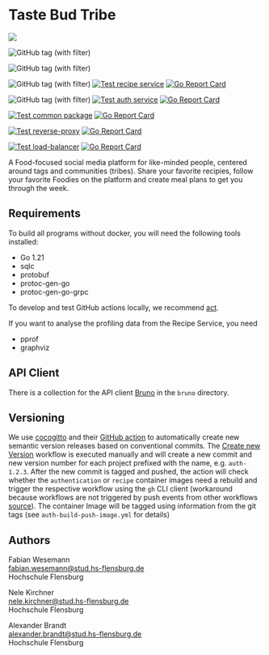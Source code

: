 

# Taste Bud Tribe
[![](https://codecov.io/gh/stockhut/hsfl-master-ai-cloud-engineering/graph/badge.svg?token=JD50FBWWAJ)](https://codecov.io/gh/stockhut/hsfl-master-ai-cloud-engineering)

![GitHub tag (with filter)](https://img.shields.io/github/v/tag/stockhut/hsfl-master-ai-cloud-engineering?label=Version)

![GitHub tag (with filter)](https://img.shields.io/github/v/tag/stockhut/hsfl-master-ai-cloud-engineering?filter=frontend-*&label=Version)

![GitHub tag (with filter)](https://img.shields.io/github/v/tag/stockhut/hsfl-master-ai-cloud-engineering?filter=recipe-*&label=Version)
[![Test recipe service](https://github.com/stockhut/hsfl-master-ai-cloud-engineering/actions/workflows/recipe-test.yml/badge.svg)](https://github.com/stockhut/hsfl-master-ai-cloud-engineering/actions/workflows/recipe-test.yml)
[![Go Report Card](https://goreportcard.com/badge/github.com/stockhut/hsfl-master-ai-cloud-engineering/recipe)](https://goreportcard.com/report/github.com/stockhut/hsfl-master-ai-cloud-engineering/recipe)

![GitHub tag (with filter)](https://img.shields.io/github/v/tag/stockhut/hsfl-master-ai-cloud-engineering?filter=auth-*&label=Version)
[![Test auth service](https://github.com/stockhut/hsfl-master-ai-cloud-engineering/actions/workflows/auth-test.yml/badge.svg)](https://github.com/stockhut/hsfl-master-ai-cloud-engineering/actions/workflows/auth-test.yml)
[![Go Report Card](https://goreportcard.com/badge/github.com/stockhut/hsfl-master-ai-cloud-engineering/authentication)](https://goreportcard.com/report/github.com/stockhut/hsfl-master-ai-cloud-engineering/authentication)

[![Test common package](https://github.com/stockhut/hsfl-master-ai-cloud-engineering/actions/workflows/test-common.yml/badge.svg)](https://github.com/stockhut/hsfl-master-ai-cloud-engineering/actions/workflows/test-common.yml)
[![Go Report Card](https://goreportcard.com/badge/github.com/stockhut/hsfl-master-ai-cloud-engineering/common)](https://goreportcard.com/report/github.com/stockhut/hsfl-master-ai-cloud-engineering/common)

[![Test reverse-proxy](https://github.com/stockhut/hsfl-master-ai-cloud-engineering/actions/workflows/test-reverse-proxy.yml/badge.svg)](https://github.com/stockhut/hsfl-master-ai-cloud-engineering/actions/workflows/test-reverse-proxy.yml)
[![Go Report Card](https://goreportcard.com/badge/github.com/stockhut/hsfl-master-ai-cloud-engineering/reverse-proxy)](https://goreportcard.com/report/github.com/stockhut/hsfl-master-ai-cloud-engineering/reverse-proxy)

[![Test load-balancer](https://github.com/stockhut/hsfl-master-ai-cloud-engineering/actions/workflows/test-load-balancer.yml/badge.svg)](https://github.com/stockhut/hsfl-master-ai-cloud-engineering/actions/workflows/test-load-balancer.yml)
[![Go Report Card](https://goreportcard.com/badge/github.com/stockhut/hsfl-master-ai-cloud-engineering/load-balancer)](https://goreportcard.com/report/github.com/stockhut/hsfl-master-ai-cloud-engineering/load-balancer)

A Food-focused social media platform for like-minded people, centered around tags and communities (tribes). Share your favorite recipies, follow your favorite Foodies on the platform and create meal plans to get you through the week.

## Requirements

To build all programs without docker, you will need the following tools installed:

- Go 1.21
- sqlc
- protobuf
- protoc-gen-go
- protoc-gen-go-grpc

To develop and test GitHub actions locally, we recommend [act](https://github.com/nektos/act).

If you want to analyse the profiling data from the Recipe Service, you need
- pprof
- graphviz

## API Client

There is a collection for the API client [Bruno](https://www.usebruno.com/) in the `bruno` directory.

## Versioning

We use [cocogitto](https://docs.cocogitto.io/) and their [GitHub action](https://github.com/cocogitto/cocogitto-action) to automatically create new semantic version releases based on conventional commits.
The [Create new Version](https://github.com/stockhut/hsfl-master-ai-cloud-engineering/actions/workflows/release.yml) workflow is executed manually and will create a new commit and new version number for each project prefixed with the name, e.g. `auth-1.2.3`.
After the new commit is tagged and pushed, the action will check whether the `authentication` or `recipe` container images need a rebuild and trigger the respective workflow using the `gh` CLI client (workaround because workflows are not triggered by push events from other workflows [source](https://stackoverflow.com/questions/72110432/github-workflow-is-not-triggered-after-pushing-tags)).
The container Image will be tagged using information from the git tags (see `auth-build-push-image.yml` for details)


## Authors
Fabian Wesemann\
fabian.wesemann@stud.hs-flensburg.de\
Hochschule Flensburg

Nele Kirchner\
nele.kirchner@stud.hs-flensburg.de\
Hochschule Flensburg

Alexander Brandt\
alexander.brandt@stud.hs-flensburg.de\
Hochschule Flensburg
